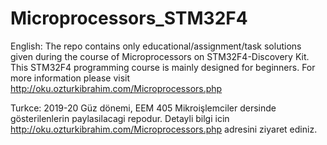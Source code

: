 # Microprocessors_STM32F4
English:
The repo contains only educational/assignment/task solutions given during the course of Microprocessors on STM32F4-Discovery Kit. This STM32F4 programming course is mainly designed for beginners. For more information please visit http://oku.ozturkibrahim.com/Microprocessors.php


Turkce:
2019-20 Güz dönemi, EEM 405 Mikroişlemciler dersinde gösterilenlerin paylasilacagi repodur. 
Detayli bilgi icin http://oku.ozturkibrahim.com/Microprocessors.php adresini ziyaret ediniz.
